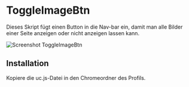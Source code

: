 # ToggleImageBtn
Dieses Skript fügt einen Button in die Nav-bar ein, damit  man alle Bilder einer Seite anzeigen oder nicht anzeigen lassen kann.

![Screenshot ToggleImageBtn](https://github.com/ardiman/userChrome.js/raw/master/toggleimagebtn/scr_toggleimagebtn.png)

## Installation
Kopiere die uc.js-Datei in den Chromeordner des Profils.

